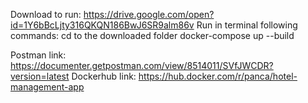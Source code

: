 Download to run: https://drive.google.com/open?id=1Y6bBcLjty316QKQN186BwJ6SR9alm86v
Run in terminal following commands:
cd to the downloaded folder
docker-compose up --build

Postman link: https://documenter.getpostman.com/view/8514011/SVfJWCDR?version=latest
Dockerhub link: https://hub.docker.com/r/panca/hotel-management-app


